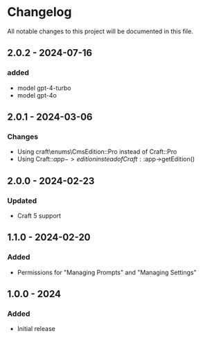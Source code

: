 # Changelog

All notable changes to this project will be documented in this file.

## 2.0.2 - 2024-07-16
### added
- model gpt-4-turbo
- model gpt-4o

## 2.0.1 - 2024-03-06

### Changes
- Using craft\enums\CmsEdition::Pro instead of Craft::Pro
- Using Craft::$app->edition instead of Craft::$app->getEdition()

## 2.0.0 - 2024-02-23

### Updated
- Craft 5 support

## 1.1.0 - 2024-02-20

### Added
- Permissions for "Managing Prompts" and "Managing Settings"

## 1.0.0 - 2024

### Added
- Initial release